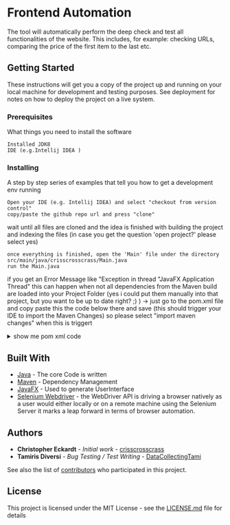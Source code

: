# Frontend Automation

The tool will automatically perform the deep check and test all functionalities of the website. This includes, for example: checking URLs, comparing the price of the first item to the last etc.

## Getting Started

These instructions will get you a copy of the project up and running on your local machine for development and testing purposes. See deployment for notes on how to deploy the project on a live system.

### Prerequisites

What things you need to install the software

```
Installed JDK8
IDE (e.g.Intellij IDEA )
```

### Installing

A step by step series of examples that tell you how to get a development env running

```
Open your IDE (e.g. Intellij IDEA) and select "checkout from version control"
copy/paste the github repo url and press "clone"
```

wait until all files are cloned and the idea is finished with building the project and indexing the files (in case you get the question 'open project?' please select yes)

```
once everything is finished, open the 'Main' file under the directory src/main/java/crisscrosscrass/Main.java
run the Main.java 
```
if you get an Error Message like "Exception in thread "JavaFX Application Thread"
this can happen when not all dependencies from the Maven build are loaded into your Project Folder
(yes i could put them manually into that project, but you want to be up to date right? ;) )
-> just go to the pom.xml file and copy paste this the code below there and save (this should trigger your IDE to import the Maven Changes)
so please select "import maven changes" when this is triggert
<details><summary>show me pom xml code</summary>
<p>

#### yes, it is alot :)

```
<?xml version="1.0" encoding="UTF-8"?>
<project xmlns="http://maven.apache.org/POM/4.0.0"
         xmlns:xsi="http://www.w3.org/2001/XMLSchema-instance"
         xsi:schemaLocation="http://maven.apache.org/POM/4.0.0 http://maven.apache.org/xsd/maven-4.0.0.xsd">
    <modelVersion>4.0.0</modelVersion>
    <groupId>groupId</groupId>
    <artifactId>FrontEndCheck</artifactId>
    <version>1.0-SNAPSHOT</version>
    <build>
        <plugins>
            <plugin>
                <groupId>org.apache.maven.plugins</groupId>
                <artifactId>maven-compiler-plugin</artifactId>
                <configuration>
                    <source>8</source>
                    <target>8</target>
                </configuration>
            </plugin>
            <plugin>
                <groupId>org.codehaus.mojo</groupId>
                <artifactId>exec-maven-plugin</artifactId>
                <version>1.2.1</version>
                <executions>
                    <execution>
                        <goals>
                            <goal>java</goal>
                        </goals>
                    </execution>
                </executions>
                <configuration>
                    <mainClass>crisscrosscrass.Main</mainClass>
                </configuration>
            </plugin>
            <plugin>
                <artifactId>maven-assembly-plugin</artifactId>
                <configuration>
                    <archive>
                        <manifest>
                            <mainClass>crisscrosscrass.Main</mainClass>
                        </manifest>
                    </archive>
                    <descriptorRefs>
                        <descriptorRef>jar-with-dependencies</descriptorRef>
                    </descriptorRefs>
                    <finalName>FrontEndCheck</finalName>
                    <appendAssemblyId>false</appendAssemblyId>
                </configuration>
            </plugin>

        </plugins>
    </build>

    <dependencies>
        <dependency>
            <groupId>org.seleniumhq.selenium</groupId>
            <artifactId>selenium-java</artifactId>
            <version>3.14.0</version>
        </dependency>
        <dependency>
            <groupId>junit</groupId>
            <artifactId>junit</artifactId>
            <version>4.12</version>
        </dependency>
        <dependency>
            <groupId>commons-io</groupId>
            <artifactId>commons-io</artifactId>
            <version>2.5</version>
        </dependency>
        <dependency>
            <groupId>org.openjfx</groupId>
            <artifactId>javafx-controls</artifactId>
            <version>11-ea+19</version>
        </dependency>
        <dependency>
            <groupId>com.jfoenix</groupId>
            <artifactId>jfoenix</artifactId>
            <version>9.0.4</version>
        </dependency>

        <dependency>
            <groupId>com.jfoenix</groupId>
            <artifactId>jfoenix</artifactId>
            <version>8.0.4</version>
        </dependency>
        <dependency>
            <groupId>de.jensd</groupId>
            <artifactId>fontawesomefx</artifactId>
            <version>8.1</version>
        </dependency>
        <dependency>
            <groupId>de.jensd</groupId>
            <artifactId>fontawesomefx</artifactId>
            <version>8.9</version>
        </dependency>
        <dependency>
            <groupId>de.jensd</groupId>
            <artifactId>fontawesomefx-commons</artifactId>
            <version>9.1.2</version>
            <type>pom</type>
        </dependency>
        <dependency>
            <groupId>org.controlsfx</groupId>
            <artifactId>controlsfx</artifactId>
            <version>9.0.0</version>
        </dependency>
        <dependency>
            <groupId>log4j</groupId>
            <artifactId>log4j</artifactId>
            <version>1.2.17</version>
        </dependency>

    </dependencies>


</project>

```

</p>
</details>




## Built With

* [Java](http://www.dropwizard.io/1.0.2/docs/) - The core Code is written
* [Maven](https://maven.apache.org/) - Dependency Management
* [JavaFX](https://openjfx.io/) - Used to generate UserInterface
* [Selenium Webdriver](https://www.seleniumhq.org/projects/webdriver/) - the WebDriver API is driving a browser natively as a user would either locally or on a remote machine using the Selenium Server it marks a leap forward in terms of browser automation.

## Authors

* **Christopher Eckardt** - *Initial work* - [crisscrosscrass](https://github.com/crisscrosscrass)
* **Tamiris Diversi** - *Bug Testing / Test Writing* - [DataCollectingTami](https://github.com/DataCollectingTami)

See also the list of [contributors](https://github.com/crisscrosscrass/frontendcheckerqm/graphs/contributors) who participated in this project.

## License

This project is licensed under the MIT License - see the [LICENSE.md](LICENSE.md) file for details
